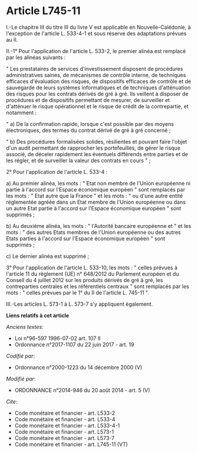 # Article L745-11

I.-Le chapitre III du titre III du livre V est applicable en Nouvelle-Calédonie, à l'exception de l'article L. 533-4-1 et
sous réserve des adaptations prévues au II. 

II.-1° Pour l'application de l'article L. 533-2, le premier alinéa est remplacé par les alinéas suivants : 

" Les prestataires de services d'investissement disposent de procédures administratives saines, de mécanismes de contrôle
interne, de techniques efficaces d'évaluation des risques, de dispositifs efficaces de contrôle et de sauvegarde de leurs
systèmes informatiques et de techniques d'atténuation des risques pour les contrats dérivés de gré à gré. Ils veillent à
disposer de procédures et de dispositifs permettant de mesurer, de surveiller et d'atténuer le risque opérationnel et le
risque de crédit de la contrepartie, et notamment : 

" a) De la confirmation rapide, lorsque c'est possible par des moyens électroniques, des termes du contrat dérivé de gré à
gré concerné ; 

" b) Des procédures formalisées solides, résilientes et pouvant faire l'objet d'un audit permettant de rapprocher les
portefeuilles, de gérer le risque associé, de déceler rapidement les éventuels différends entre parties et de les régler, et
de surveiller la valeur des contrats en cours " ; 

2° Pour l'application de l'article L. 533-4 : 

a) Au premier alinéa, les mots : " Etat non membre de l'Union européenne ni partie à l'accord sur l'Espace économique
européen " sont remplacés par les mots : " Etat autre que la France " et les mots : " ou d'une autre entité réglementée
agréée dans un Etat membre de l'Union européenne ou dans un autre Etat partie à l'accord sur l'Espace économique européen "
sont supprimés ; 

b) Au deuxième alinéa, les mots : " l'Autorité bancaire européenne et " et les mots : " des autres Etats membres de l'Union
européenne ou des autres Etats parties à l'accord sur l'Espace économique européen " sont supprimés ; 

c) Le dernier alinéa est supprimé ; 

3° Pour l'application de l'article L. 533-10, les mots : " celles prévues à l'article 11 du règlement (UE) n° 648/2012 du
Parlement européen et du Conseil du 4 juillet 2012 sur les produits dérivés de gré à gré, les contreparties centrales et les
référentiels centraux " sont remplacés par les mots : " celles prévues par le 1° du II de l'article L. 745-11 ". 

III.-Les articles L. 573-1 à L. 573-7 s'y appliquent également.

**Liens relatifs à cet article**

_Anciens textes_:

  - Loi n°96-597 1996-07-02 art. 107 II
  - Ordonnance n°2017-1107 du 22 juin 2017 - art. 19

_Codifié par_:

  - Ordonnance n°2000-1223 du 14 décembre 2000 (V)

_Modifié par_:

  - ORDONNANCE n°2014-946 du 20 août 2014 - art. 5 (V)

_Cite_:

  - Code monétaire et financier - art. L533-2
  - Code monétaire et financier - art. L533-4
  - Code monétaire et financier - art. L533-4-1
  - Code monétaire et financier - art. L573-1
  - Code monétaire et financier - art. L573-7
  - Code monétaire et financier - art. L745-11 (VT)
